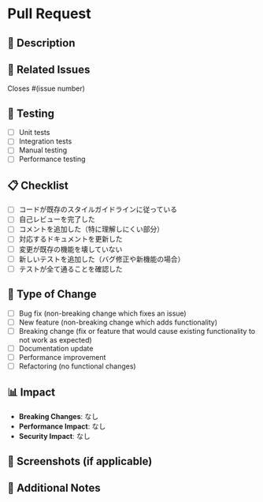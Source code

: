 # Pull Request

## 📝 Description
<!-- このPRで何を変更したか、なぜ変更したかを説明してください -->

## 🔗 Related Issues
<!-- 関連するIssueがあればリンクしてください -->
Closes #(issue number)

## 🧪 Testing
<!-- どのようなテストを行ったか説明してください -->
- [ ] Unit tests
- [ ] Integration tests
- [ ] Manual testing
- [ ] Performance testing

## 📋 Checklist
<!-- 以下の項目を確認してください -->
- [ ] コードが既存のスタイルガイドラインに従っている
- [ ] 自己レビューを完了した
- [ ] コメントを追加した（特に理解しにくい部分）
- [ ] 対応するドキュメントを更新した
- [ ] 変更が既存の機能を壊していない
- [ ] 新しいテストを追加した（バグ修正や新機能の場合）
- [ ] テストが全て通ることを確認した

## 🚀 Type of Change
<!-- どのような種類の変更かを選択してください -->
- [ ] Bug fix (non-breaking change which fixes an issue)
- [ ] New feature (non-breaking change which adds functionality)
- [ ] Breaking change (fix or feature that would cause existing functionality to not work as expected)
- [ ] Documentation update
- [ ] Performance improvement
- [ ] Refactoring (no functional changes)

## 📊 Impact
<!-- この変更の影響範囲を説明してください -->
- **Breaking Changes**: なし
- **Performance Impact**: なし
- **Security Impact**: なし

## 📸 Screenshots (if applicable)
<!-- UI変更がある場合はスクリーンショットを添付してください -->

## 🔧 Additional Notes
<!-- その他の注意事項があれば記載してください --> 